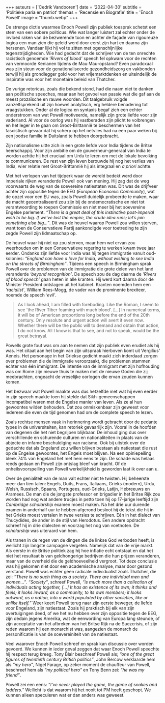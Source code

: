 +++
auteurs = ['Cedrik Vandooren']
date = '2022-04-30'
subtitle = 'Politieke paria en patriot'
themas = 'Recensie en Biografie'
title = 'Enoch Powell'
image = "thumb.webp"
+++


De strenge dictie waarmee Enoch Powell zijn publiek toesprak schetst een stem van een sobere politicus. Wie wat langer luistert zal echter onder de invloed raken van de bezwerende toon en achter de façade van rigoureuze logica een man zien die geleid werd door eerst zijn hart en daarna zijn hersenen. Vandaar lijkt hij vol te zitten met ogenschijnlijke tegenstrijdigheden. Wie had gedacht dat de schrijver van de ten onrechte racistisch genoemde _‘Rivers of blood’_ speech fel opkwam voor de rechten van vermoorde Kenianen tijdens de Mau Mau-opstand? Even paradoxaal was zijn steun voor de genationaliseerde gezondheidszorg en vakbonden terwijl hij als grondlegger gold voor het vrijemarktdenken en uiteindelijk de inspiratie was voor het monetaire beleid van Thatcher.

De vurige retoricus, zoals die bekend stond, had die naam niet te danken aan poëtische speeches, maar aan het gevoel van passie wat die gaf aan de meest prozaïsche en rauwe woorden. Dit taalgebruik volgde vanzelfsprekend uit zijn hoewel analytisch, erg heldere benadering tot vraagstukken. Onder al de logica en syntaxis begaf zich een echter onderstroom van wat Powell motiveerde, namelijk zijn grote liefde voor zijn vaderland. Al voor de oorlog was hij vastberaden zijn plicht te volbrengen en het leger in te gaan om Groot-Brittannië te beschermen van het fascistisch gevaar dat hij scherp op het netvlies had na een paar weken bij een joodse familie in Duitsland te hebben doorgebracht.

Zijn nationalisme uitte zich in een grote liefde voor India tijdens de Britse heerschappij. Voor zijn ambitie om de gouverneur-generaal van India te worden achtte hij het cruciaal om Urdu te leren om met de lokale bevolking te communiceren. De rest van zijn leven berouwde hij nog het verlies van India, wier relatie met Groot-Brittannië hij als integraal en _a priori_ achtte.

Met het verlopen van het tijdperk waar de wereld bedekt werd door imperiale rijken veranderde Powell ook van mening. Hij zag dat de weg voorwaarts de weg van de soevereine natiestaten was. Dit was de drijfveer achter zijn oppositie tegen de EEG (_European Economic Community_), wat de opzet voor een EU was, zoals Powell duidelijk probeerde te maken, waar de macht gecentraliseerd zou zijn bij de ondemocratische en niet tot verantwoording te roepen Commissie en niet meer bij het soevereine Engelse parlement. _“There is a great deal of this instinctive post-imperial wish to be big. If we’ve lost the empire, the crude idea runs; let’s join something else big...”_. Dit was de heuvel waarop Powell zou willen sterven, want toen de Conservatieve Partij aankondigde voor toetreding te zijn zegde Powell zijn lidmaatschap op.

De heuvel waar hij niet op zou sterven, maar hem wel ervan zou weerhouden om in een Conservatieve regering te werken kwam twee jaar eerder. Ondanks zijn liefde voor India was hij tegen immigratie vanuit oud-kolonies: _“England can have a love for India, without wishing to see India on the streets of Birmingham”_. Tijdens een speech in Birmingham sprak Powell over de problemen van de immigratie die grote delen van het land veranderde _‘beyond recognition’_. De speech zou de dag daarna de _‘Rivers of blood speech’_ gaan heten in alle kranten. Hij werd kort daarna door de Minister President ontslagen uit het kabinet. Kranten noemden hem een _‘racialist’_, William Rees-Mogg, de vader van de prominente brexiteer, noemde de speech _‘evil’_.

>As I look ahead, I am filled with foreboding. Like the Roman, I seem to see 'the River Tiber foaming with much blood'. [...] In numerical terms, it will be of American proportions long before the end of the 20th century. Only resolute and urgent action will avert it even now. Whether there will be the public will to demand and obtain that action, I do not know. All I know is that to see, and not to speak, would be the great betrayal.

Powells grote fout was om aan te nemen dat zijn publiek even erudiet als hij was. Het citaat aan het begin van zijn uitspraak hierboven komt uit Vergilius' Aeneis. Het personage in het Griekse gedicht maakt zich inderdaad zorgen over problemen die de immigratie veroorzaakt, die problemen stammen echter van één immigrant. De intentie van de immigrant met zijn hofhouding was om Rome zijn nieuwe thuis te maken met de nieuwe Goden die zij meebrachten, ongeacht de vreselijke oorlogen die ervan zouden kunnen komen.

Het bezwaar wat Powell maakte was dus hetzelfde met wat hij even eerder in zijn speech maakte toen hij stelde dat Sikh-gemeenschappen incompatibel waren met de Engelse manier van leven. Als ze al hun gewoontes wilden behouden. Dat zou onmiskenbaar zijn geweest voor iedereen die even de tijd genomen had om de complete speech te lezen.

Zoals rechtse mensen vaak in herinnering wordt gebracht door de pedante types in de universiteiten, kan retoriek gevaarlijk zijn. Vooral in de hoofden van degenen die het niet begrijpen blijkbaar. De inhoud ging dus over verschillende en schurende culturen en nationaliteiten in plaats van de abjecte en infame beschuldiging van racisme. Ook bij uitstek over de gedachte dat als Engeland zou willen blijven bestaan als natiestaat die rust op de Engelse gewoontes, het Engels moet blijven. Na een opiniepeiling bleek 74% van Engeland het met hem eens te zijn. De schade was helaas reeds gedaan en Powell zijn ontslag bleef van kracht. Of de onheilsvoorspelling van Powell werkelijkheid is geworden laat ik over aan u.

Over de genialiteit van de man valt echter niet te twisten. Hij beheerste meer dan tien talen: Engels, Duits, Frans, Italiaans, Grieks (modern), Urdu, Welsh, Russisch, Spaans, Portugees, oud-Grieks, Latijn, Hebreeuws en Aramees. De man die de jongste professor en brigadier in het Britse Rijk zou worden had nog wat andere trucjes in petto toen hij op 17-jarige leeftijd zijn _Cambridge scholarship_ examen moest maken. Na het drie uur durende examen in anderhalf uur te hebben afgerond besloot hij de tekst die hij in het Grieks moest vertalen in twee versies te schrijven. Eén in het dialect van Thucydides, de ander in de stijl van Herodotus. Een andere opdracht schreef hij in drie dialecten en voorzag het nog van voetnoten. De _scholarship_ was uiteraard van hem.

Als tranen in de regen van de dingen die de linkse God verboden heeft, is wellicht zijn langste campagne vergeten. Namelijk dat van de vrije markt. Als eerste in de Britse politiek zag hij hoe inflatie echt ontstaat en dat het niet het resultaat is van geldhongerige bedrijven die hun prijzen veranderen, maar van de overheid die de geldhoeveelheid vergroot. Tot deze conclusie was hij gekomen niet door een academische analyse, maar door gezond verstand. Powell was echter geen radicale individualist zoals Thatcher, die zei: _“There is no such thing as a society. There are individual men and women...”_. _“Society”_, schreef Powell, _“is much more than a collection of individuals acting together, [...] It has an existence of its own; it thinks and feels; it looks inward, as a community, to its own members; it looks outward, as a nation, into a world populated by other societies, like or unlike itself.”_ Weer keert Powell terug naar zijn eerste beweger, de liefde voor Engeland, zijn natiestaat. Zoals hij praktisch bij elk van zijn overtuigingen deed, of we het nu hebben over zijn oppositie tegen de EEG, zijn dédain jegens Amerika, wat de eenwording van Europa lang steunde, of zijn acceptatie van het afbreken van het Britse Rijk na de Suezcrisis, of zijn reden waarom hij een monarchist was, aangezien de monarch de personificatie is van de soevereiniteit van de natiestaat.

Veel waarover Enoch Powell schreef en sprak kan discussie over worden gevoerd. We kunnen in ieder geval zeggen dat waar Enoch Powell speechte hij respect terug kreeg. Tony Blair beschreef Powell als; _“one of the great figures of twentieth century British politics”_, John Bercow verklaarde hem als _“my hero”_, Nigel Farage, op zeker moment de chauffeur van Powell, beschreef hem als _“my political hero”_ en Tony Benn zei: _”he was my friend”_.

Powell zei een eens: _“I’ve never played the game, the game of snakes and ladders.”_ Wellicht is dat waarom hij het nooit tot PM heeft geschopt. We kunnen alleen speculeren wat er dan anders was geweest.
